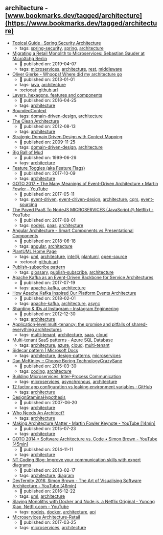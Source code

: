 architecture - [www.bookmarks.dev/tagged/architecture](https://www.bookmarks.dev/tagged/architecture)
---
* [Topical Guide · Spring Security Architecture](https://spring.io/guides/topicals/spring-security-architecture)
    * tags: [spring-security](../tagged/spring-security.md), [spring](../tagged/spring.md), [architecture](../tagged/architecture.md)
* [Migrating a Retail Monolith to Microservices: Sebastian Gauder at MicroXchg Berlin](https://www.infoq.com/news/2019/04/monolith-microservices-migration)
    * :calendar: published on: 2019-04-07
    * tags: [microservices](../tagged/microservices.md), [architecture](../tagged/architecture.md), [rest](../tagged/rest.md), [middleware](../tagged/middleware.md)
* [Oliver Gierke - Whoops! Where did my architecture go](http://olivergierke.de/2013/01/whoops-where-did-my-architecture-go/)
    * :calendar: published on: 2013-01-01
    * tags: [java](../tagged/java.md), [architecture](../tagged/architecture.md)
    * :octocat: [github url](https://github.com/odrotbohm/whoops-architecture)
* [Layers, hexagons, features and components ](http://www.codingthearchitecture.com/2016/04/25/layers_hexagons_features_and_components.html)
    * :calendar: published on: 2016-04-25
    * tags: [architecture](../tagged/architecture.md)
* [BoundedContext](https://martinfowler.com/bliki/BoundedContext.html)
    * tags: [domain-driven-design](../tagged/domain-driven-design.md), [architecture](../tagged/architecture.md)
* [The Clean Architecture](https://blog.cleancoder.com/uncle-bob/2012/08/13/the-clean-architecture.html)
    * :calendar: published on: 2012-08-13
    * tags: [architecture](../tagged/architecture.md)
* [Strategic Domain Driven Design with Context Mapping](https://www.infoq.com/articles/ddd-contextmapping)
    * :calendar: published on: 2009-11-25
    * tags: [domain-driven-design](../tagged/domain-driven-design.md), [architecture](../tagged/architecture.md)
* [Big Ball of Mud](http://www.laputan.org/mud/)
    * :calendar: published on: 1999-06-26
    * tags: [architecture](../tagged/architecture.md)
* [Feature Toggles (aka Feature Flags)](https://martinfowler.com/articles/feature-toggles.html)
    * :calendar: published on: 2017-10-09
    * tags: [architecture](../tagged/architecture.md)
* [GOTO 2017 • The Many Meanings of Event-Driven Architecture • Martin Fowler - YouTube](https://www.youtube.com/watch?v=STKCRSUsyP0)
    * :calendar: published on: 2017-05-11
    * tags: [event-driven](../tagged/event-driven.md), [event-driven-design](../tagged/event-driven-design.md), [architecture](../tagged/architecture.md), [cqrs](../tagged/cqrs.md), [event-sourcing](../tagged/event-sourcing.md)
* [The Paved PaaS To NodeJS MICROSERVICES (JavaScript @ Netflix) - YouTube](https://www.youtube.com/watch?v=QcNqfvMeWow)
    * :calendar: published on: 2017-08-01
    * tags: [nodejs](../tagged/nodejs.md), [paas](../tagged/paas.md), [architecture](../tagged/architecture.md)
* [Angular  Architecture - Smart Components vs Presentational Components](https://blog.angular-university.io/angular-2-smart-components-vs-presentation-components-whats-the-difference-when-to-use-each-and-why/)
    * :calendar: published on: 2018-06-18
    * tags: [angular](../tagged/angular.md), [architecture](../tagged/architecture.md)
* [PlantUML Home Page](http://plantuml.com/)
    * tags: [uml](../tagged/uml.md), [architecture](../tagged/architecture.md), [intellij](../tagged/intellij.md), [plantuml](../tagged/plantuml.md), [open-source](../tagged/open-source.md)
    * :octocat: [github url](https://github.com/plantuml/plantuml)
* [Publish–subscribe pattern](https://en.wikipedia.org/wiki/Publish%E2%80%93subscribe_pattern)
    * tags: [glossary](../tagged/glossary.md), [publish-subscribe](../tagged/publish-subscribe.md), [architecture](../tagged/architecture.md)
* [Apache Kafka as an Event-Driven Backbone for Service Architectures](https://www.confluent.io/blog/apache-kafka-for-service-architectures/)
    * :calendar: published on: 2017-07-19
    * tags: [apache-kafka](../tagged/apache-kafka.md), [architecture](../tagged/architecture.md)
* [How Apache Kafka Inspired Our Platform Events Architecture](https://engineering.salesforce.com/how-apache-kafka-inspired-our-platform-events-architecture-2f351fe4cf63)
    * :calendar: published on: 2018-02-01
    * tags: [apache-kafka](../tagged/apache-kafka.md), [architecture](../tagged/architecture.md), [async](../tagged/async.md)
* [Sharding & IDs at Instagram – Instagram Engineering](https://instagram-engineering.com/sharding-ids-at-instagram-1cf5a71e5a5c)
    * :calendar: published on: 2012-12-30
    * tags: [architecture](../tagged/architecture.md)
* [Application-level multi-tenancy: the promise and pitfalls of shared-everything architectures](https://distrinet.cs.kuleuven.be/news/2015/multitenancy.pdf)
    * tags: [multi-tenant](../tagged/multi-tenant.md), [architecture](../tagged/architecture.md), [saas](../tagged/saas.md), [cloud](../tagged/cloud.md)
* [Multi-tenant SaaS patterns - Azure SQL Database](https://docs.microsoft.com/en-us/azure/sql-database/saas-tenancy-app-design-patterns)
    * tags: [architecture](../tagged/architecture.md), [azure](../tagged/azure.md), [cloud](../tagged/cloud.md), [multi-tenant](../tagged/multi-tenant.md)
* [Sidecar pattern | Microsoft Docs](https://docs.microsoft.com/en-us/azure/architecture/patterns/sidecar)
    * tags: [architecture](../tagged/architecture.md), [design-patterns](../tagged/design-patterns.md), [microservices](../tagged/microservices.md)
* [Dan McKinley :: Choose Boring TechnologyCrazySane](http://mcfunley.com/choose-boring-technology)
    * :calendar: published on: 2015-03-30
    * tags: [coding](../tagged/coding.md), [architecture](../tagged/architecture.md)
* [Building Microservices: Inter-Process Communication](https://www.nginx.com/blog/building-microservices-inter-process-communication/)
    * tags: [microservices](../tagged/microservices.md), [asynchronous](../tagged/asynchronous.md), [architecture](../tagged/architecture.md)
* [12 factor app configuration vs leaking environment variables · GitHub](https://gist.github.com/telent/9742059)
    * tags: [architecture](../tagged/architecture.md)
* [DesignStaminaHypothesis](https://martinfowler.com/bliki/DesignStaminaHypothesis.html)
    * :calendar: published on: 2007-06-20
    * tags: [architecture](../tagged/architecture.md)
* [Who Needs An Architect?](https://martinfowler.com/ieeeSoftware/whoNeedsArchitect.pdf)
    * tags: [architecture](../tagged/architecture.md)
* [Making Architecture Matter - Martin Fowler Keynote - YouTube [14min]](https://www.youtube.com/watch?v=DngAZyWMGR0)
    * :calendar: published on: 2015-07-23
    * tags: [architecture](../tagged/architecture.md)
* [GOTO 2014 • Software Architecture vs. Code • Simon Brown - YouTube [45min]](https://www.youtube.com/watch?v=GAFZcYlO5S0)
    * :calendar: published on: 2014-11-11
    * tags: [architecture](../tagged/architecture.md)
* [NT Coding Blog: Improve your communication skills with expert diagrams](http://ntcoding.co.uk/blog/2013/02/improve-your-communication-skills-with.html)
    * :calendar: published on: 2013-02-17
    * tags: [architecture](../tagged/architecture.md), [diagram](../tagged/diagram.md)
* [DevTernity 2016: Simon Brown - The Art of Visualising Software Architecture - YouTube [48min]](https://www.youtube.com/watch?v=zcmU-OE452k)
    * :calendar: published on: 2016-12-22
    * tags: [uml](../tagged/uml.md), [architecture](../tagged/architecture.md)
* [Slaying Monoliths with Docker and Node.js, a Netflix Original - Yunong Xiao, Netflix.com - YouTube](https://www.youtube.com/watch?v=ovqDdH9ngFs)
    * tags: [nodejs](../tagged/nodejs.md), [docker](../tagged/docker.md), [architecture](../tagged/architecture.md), [api](../tagged/api.md)
* [Microservices Architecture-Retail](https://www.linkedin.com/pulse/microservices-architecture-retail-rajesh-gundapaneni)
    * :calendar: published on: 2017-03-25
    * tags: [microservices](../tagged/microservices.md), [architecture](../tagged/architecture.md)
